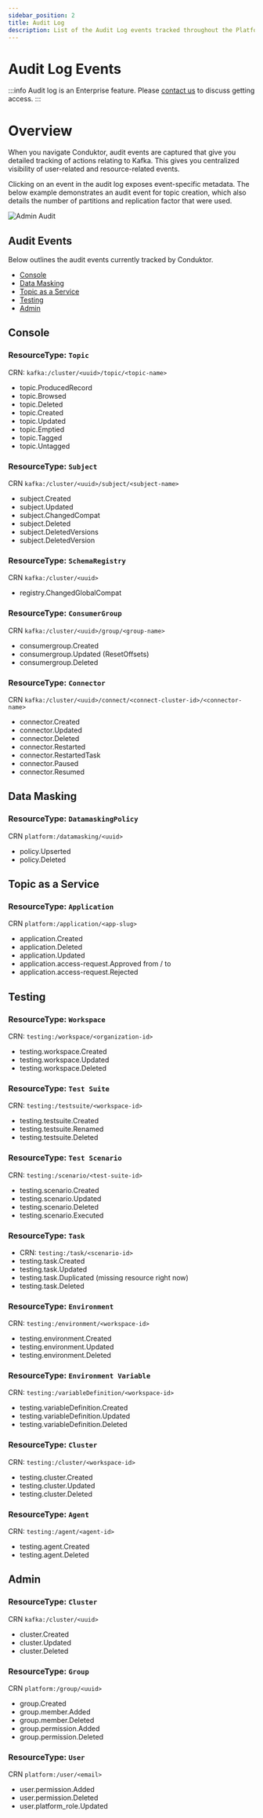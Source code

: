 ```yaml
---
sidebar_position: 2
title: Audit Log
description: List of the Audit Log events tracked throughout the Platform
---
```


# Audit Log Events

:::info
Audit log is an Enterprise feature. Please [contact us](https://www.conduktor.io/contact) to discuss getting access.
:::

# Overview

When you navigate Conduktor, audit events are captured that give you detailed tracking of actions relating to Kafka. This gives you centralized visibility of user-related and resource-related events.

Clicking on an event in the audit log exposes event-specific metadata. The below example demonstrates an audit event for topic creation, which also details the number of partitions and replication factor that were used.

![Admin Audit](images/admin-audit.png)

## Audit Events

Below outlines the audit events currently tracked by Conduktor.

  - [Console](#console)
  - [Data Masking](#data-masking)
  - [Topic as a Service](#topic-as-a-service)
  - [Testing](#testing)
  - [Admin](#admin)

## Console

### ResourceType: `Topic`

CRN: `kafka:/cluster/<uuid>/topic/<topic-name>`

- topic.ProducedRecord
- topic.Browsed
- topic.Deleted
- topic.Created
- topic.Updated
- topic.Emptied
- topic.Tagged
- topic.Untagged

### ResourceType: `Subject`

CRN `kafka:/cluster/<uuid>/subject/<subject-name>`

- subject.Created
- subject.Updated
- subject.ChangedCompat
- subject.Deleted
- subject.DeletedVersions
- subject.DeletedVersion

### ResourceType: `SchemaRegistry`

CRN `kafka:/cluster/<uuid>`

- registry.ChangedGlobalCompat

### ResourceType: `ConsumerGroup`

CRN `kafka:/cluster/<uuid>/group/<group-name>`

- consumergroup.Created
- consumergroup.Updated (ResetOffsets)
- consumergroup.Deleted

### ResourceType: `Connector`

CRN `kafka:/cluster/<uuid>/connect/<connect-cluster-id>/<connector-name>`

- connector.Created
- connector.Updated
- connector.Deleted
- connector.Restarted
- connector.RestartedTask
- connector.Paused
- connector.Resumed

## Data Masking

### ResourceType: `DatamaskingPolicy`

CRN `platform:/datamasking/<uuid>`

- policy.Upserted
- policy.Deleted

## Topic as a Service

### ResourceType: `Application`

CRN `platform:/application/<app-slug>`

- application.Created
- application.Deleted
- application.Updated
- application.access-request.Approved
  from / to
- application.access-request.Rejected

## Testing

### ResourceType: `Workspace`

CRN: `testing:/workspace/<organization-id>`

- testing.workspace.Created
- testing.workspace.Updated
- testing.workspace.Deleted

### ResourceType: `Test Suite`

CRN: `testing:/testsuite/<workspace-id>`

- testing.testsuite.Created
- testing.testsuite.Renamed
- testing.testsuite.Deleted

### ResourceType: `Test Scenario`

CRN: `testing:/scenario/<test-suite-id>`

- testing.scenario.Created
- testing.scenario.Updated
- testing.scenario.Deleted
- testing.scenario.Executed

### ResourceType: `Task`

- CRN: `testing:/task/<scenario-id>`
- testing.task.Created
- testing.task.Updated
- testing.task.Duplicated (missing resource right now)
- testing.task.Deleted

### ResourceType: `Environment`

CRN: `testing:/environment/<workspace-id>`

- testing.environment.Created
- testing.environment.Updated
- testing.environment.Deleted

### ResourceType: `Environment Variable`

CRN: `testing:/variableDefinition/<workspace-id>`

- testing.variableDefinition.Created
- testing.variableDefinition.Updated
- testing.variableDefinition.Deleted

### ResourceType: `Cluster`

CRN: `testing:/cluster/<workspace-id>`

- testing.cluster.Created
- testing.cluster.Updated
- testing.cluster.Deleted

### ResourceType: `Agent`

CRN: `testing:/agent/<agent-id>`

- testing.agent.Created
- testing.agent.Deleted

## Admin

### ResourceType: `Cluster`

CRN `kafka:/cluster/<uuid>`

- cluster.Created
- cluster.Updated
- cluster.Deleted

### ResourceType: `Group`

CRN `platform:/group/<uuid>`

- group.Created
- group.member.Added
- group.member.Deleted
- group.permission.Added
- group.permission.Deleted

### ResourceType: `User`

CRN `platform:/user/<email>`

- user.permission.Added
- user.permission.Deleted
- user.platform_role.Updated
